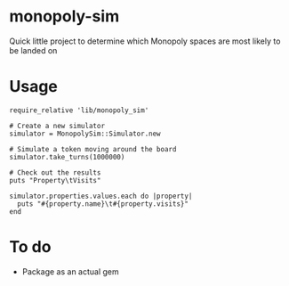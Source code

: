 monopoly-sim
============

Quick little project to determine which Monopoly spaces are most likely to be landed on

# Usage

```
require_relative 'lib/monopoly_sim'

# Create a new simulator
simulator = MonopolySim::Simulator.new

# Simulate a token moving around the board
simulator.take_turns(1000000)

# Check out the results
puts "Property\tVisits"

simulator.properties.values.each do |property|
  puts "#{property.name}\t#{property.visits}"
end
```

# To do
* Package as an actual gem
